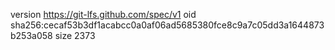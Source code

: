 version https://git-lfs.github.com/spec/v1
oid sha256:cecaf53b3df1acabcc0a0af06ad5685380fce8c9a7c05dd3a1644873b253a058
size 2373
